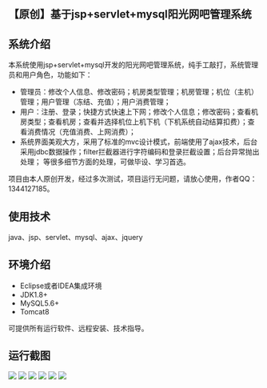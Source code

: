 ## 【原创】基于jsp+servlet+mysql阳光网吧管理系统

## 系统介绍

本系统使用jsp+servlet+mysql开发的阳光网吧管理系统，纯手工敲打，系统管理员和用户角色，功能如下：
- 管理员：修改个人信息、修改密码；机房类型管理；机房管理；机位（主机）管理；用户管理（冻结、充值）；用户消费管理；
- 用户：注册、登录；快捷方式快速上下网；修改个人信息；修改密码；查看机房类型；查看机房；查看并选择机位上机下机（下机系统自动结算扣费）；查看消费情况（充值消费、上网消费）；
- 系统界面美观大方，采用了标准的mvc设计模式，前端使用了ajax技术，后台采用jdbc数据操作；filter拦截器进行字符编码和登录拦截设置；后台异常抛出处理； 等很多细节方面的处理，可做毕设、学习首选。

项目由本人原创开发，经过多次测试，项目运行无问题，请放心使用，作者QQ：1344127185。

## 使用技术

java、jsp、servlet、mysql、ajax、jquery

## 环境介绍

- Eclipse或者IDEA集成环境
- JDK1.8+
- MySQL5.6+
- Tomcat8

可提供所有运行软件、远程安装、技术指导。

## 运行截图

![](https://github.com/itcoderyhl/netbar/blob/main/images/1.png)
![](https://github.com/itcoderyhl/netbar/blob/main/images/2.png)
![](https://github.com/itcoderyhl/netbar/blob/main/images/3.png)
![](https://github.com/itcoderyhl/netbar/blob/main/images/4.png)
![](https://github.com/itcoderyhl/netbar/blob/main/images/5.png)
![](https://github.com/itcoderyhl/netbar/blob/main/images/6.png)
